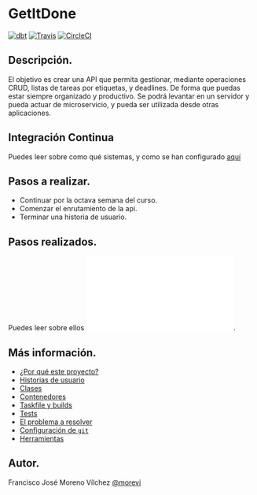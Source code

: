 # GetItDone
[![dbt](https://github.com/morevi/GetItDone/workflows/dbt/badge.svg)](https://github.com/morevi/GetItDone/actions?query=workflow%3Adbt)
[![Travis](https://travis-ci.com/morevi/GetItDone.svg?branch=master)](https://travis-ci.com/morevi/GetItDone)
[![CircleCI](https://circleci.com/gh/morevi/GetItDone.svg?style=svg)](https://app.circleci.com/pipelines/github/morevi/GetItDone?branch=circleci-project-setup)
## Descripción.
El objetivo es crear una API que permita gestionar, mediante operaciones CRUD, listas de tareas por etiquetas, y deadlines. De forma que puedas estar siempre organizado y productivo. Se podrá levantar en un servidor y pueda actuar de microservicio, y pueda ser utilizada desde otras aplicaciones.

## Integración Continua
Puedes leer sobre como qué sistemas, y como se han configurado [aquí](docs/ci.md)

## Pasos a realizar.
 - Continuar por la octava semana del curso.
 - Comenzar el enrutamiento de la api.
 - Terminar una historia de usuario.

## Pasos realizados.
Puedes leer sobre ellos ![aqui](docs/pasos.md).

## Más información.
 - [¿Por qué este proyecto?](docs/why.md)
 - [Historias de usuario](docs/hu.md)
 - [Clases](docs/classes.md)
 - [Contenedores](docs/contenedores.md)
 - [Taskfile y builds](docs/builds.md)
 - [Tests](docs/tests.md)
 - [El problema a resolver](docs/problemDescription.md)
 - [Configuración de `git`](docs/git.md)
 - [Herramientas](docs/tools.md)

## Autor.
Francisco José Moreno Vílchez [@morevi](https://github.com/morevi)

